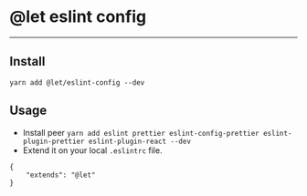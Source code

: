 # @let eslint config

---

## Install

```
yarn add @let/eslint-config --dev
```

## Usage

- Install peer `yarn add eslint prettier eslint-config-prettier eslint-plugin-prettier eslint-plugin-react --dev`
- Extend it on your local `.eslintrc` file.

```
{
	"extends": "@let"
}
```
